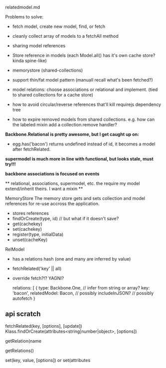 relatedmodel.md


Problems to solve:

- fetch model, create new model, find, or fetch
- cleanly collect array of models to a fetchAll method

- sharing model references 
- Store reference in models (each Model.all() has it's own cache store? kinda spine-like)
- memorystore (shared-collections)


- support thin/fat model pattern (manuall recall what's been fetched?)
- model relations: choose associations or relational and implement. (tied to shared collections for a cache store)

- how to avoid circular/reverse references that'll kill requirejs dependency tree

- how to expire removed models from shared collections.
  e.g. how can the labeled mixin add a collection.remove handler?

**Backbone.Relational is pretty awesome, but I get caught up on:**
- egg.has('bacon') returns undefined instead of id, it becomes a model after fetchRelated.

**supermodel is much more in line with functional, but looks stale, must try!!!**

**backbone associations is focused on events**

** relational, associations, supermodel, etc. the require my model extend/inherit theirs. I want a mixin **

MemoryStore
The memory store gets and sets collection and model references for re-use accross
the application.

  - stores references
  - findOrCreate(type, id) // but what if it doesn't save?
  - get(cachekey)
  - set(cachekey)
  - register(type, initialData)
  - unset(cacheKey)

RelModel
  - has a relations hash (one and many are inferred by value)
  - fetchRelated('key' || all)


  - override fetch?!? YAGNI?

    relations: [
      {
        type: Backbone.One, // infer from string or array?
        key: 'bacon',
        relatedModel: Bacon,
        // possibly includeInJSON?
        // possibly autofetch
      }



## api scratch

fetchRelated(key<string>, [options<object>], [update<boolean>])
Klass.findOrCreate(attributes<string|number|object>, [options<object>])

getRelation(name<string>

getRelations()


set(key<string>, value, [options<object>]) or set(attributes<object>, [options<object>])

  // Backbone-relational
  relations: [
    {
      type: Backbone.HasMany,
      key: 'customers',
      relatedModel: 'Customer',
      autoFetch: true
    }
  ]

  //Backbone Associations
  relations: [
    {
      type: Backbone.One, //nature of the relationship
      key: 'manager', // attribute of Employee
      relatedModel: 'Employee' //AssociatedModel for attribute key
    }
  ],


## Use cases

    // get a related model, if it exists
    var sms;
    if(campaign.has('sms')){
      sms = campaign.getRelated('sms');
      // OR
      campaign.fetchRelated('sms')
    }
    // saving
    campaign.setRelated('sms', newSMSModel);
    campaign.setRelated('rules', newRuleCollection);

    // fetch related models, after getting a refreshed campaign
    campaign
      .fetch()
      .done(function(){
        jQuery.when(
          campaign.fetchOrCreateRelated('list'),
          campaign.fetchOrCreateRelated('sms')
        ).done(onFetched)});

## Crap I'd like to replace

    // determine if this is a /new model or existing, fetching if existing.
    var fetchCampaign = function(id){
      var dfr = new jQuery.Deferred();
      var campaign;
      if(id){
        campaign = campaigns.get(id);
        campaign.fetch().done(function(){
          dfr.resolve(campaign);
        });
      } else {
        campaign = new Campaign({channel: Campaign.Channels.SMS});
        dfr.resolve(campaign);
      }
      return dfr.promise();
    };

    var segmentation = new Segmentation({id: id});
    // gets the subscriber list from the campaign if there is one
    var fetchList = function(){
      var dfr = new jQuery.Deferred();
      if(campaign.has('list')){
        list = new List({id: campaign.get('list')});
        lists = new Lists([list]);
        list.fetch().done(dfr.resolve);
      } else {
        dfr.resolve();
      }
      return dfr.promise();
    };


## random thoughts
- stop worring about caching, first tackle relations
- backbone collection.add disallow duplicates, use collection for storage! 
- Model.all is a good idea for storage, combine it with using a generic collection? beware of URL!
- use requirejs path to models/collections to avoid circular references

- super model, looks, well, pretty super.

